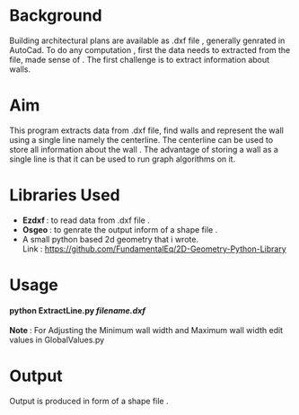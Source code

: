 # Background
Building architectural plans are available as .dxf file , generally genrated in
AutoCad. To do any computation , first the data needs to extracted from the file,
made sense of . The first challenge is to extract information about walls.
<br>
# Aim
This program extracts data from .dxf file, find walls and represent the wall using
a single line namely the centerline. The centerline can be used to store all
information about the wall . The advantage of storing a wall as a single line
is that it can be used to run graph algorithms on it.
<br>
# Libraries Used
* <b> Ezdxf </b> : to read data from .dxf file .
* <b> Osgeo </b> : to genrate the output inform of a shape file .
* A small python based 2d geometry that i wrote.
  <br> Link  : https://github.com/FundamentalEq/2D-Geometry-Python-Library

# Usage
#### python ExtractLine.py  <i> filename.dxf </i>
<b> Note </b> : For Adjusting the Minimum wall width and Maximum wall width edit values in GlobalValues.py

# Output
Output is produced in form of a shape file .
